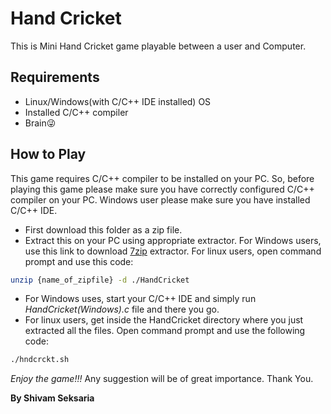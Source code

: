 # Hand Cricket

This is Mini Hand Cricket game playable between a user and Computer.

## Requirements

- Linux/Windows(with C/C++ IDE installed) OS
- Installed C/C++ compiler
- Brain😜


## How to Play

This game requires C/C++ compiler to be installed on your PC. So, before playing this game please make sure you have correctly configured C/C++ compiler on your PC.
Windows user please make sure you have installed C/C++ IDE.

- First download this folder as a zip file.
- Extract this on your PC using appropriate extractor. For Windows users, use this link to download [7zip](https://www.7-zip.org/download.html) extractor. For linux users, open command prompt and use this code:

```sh
unzip {name_of_zipfile} -d ./HandCricket
```

- For Windows uses, start your C/C++ IDE and simply run *HandCricket(Windows).c* file and there you go.
- For linux users, get inside the HandCricket directory where you just extracted all the files. Open command prompt and use the following code:

```sh
./hndcrckt.sh
```
*Enjoy the game!!!*
Any suggestion will be of great importance.
Thank You.

**By Shivam Seksaria**
